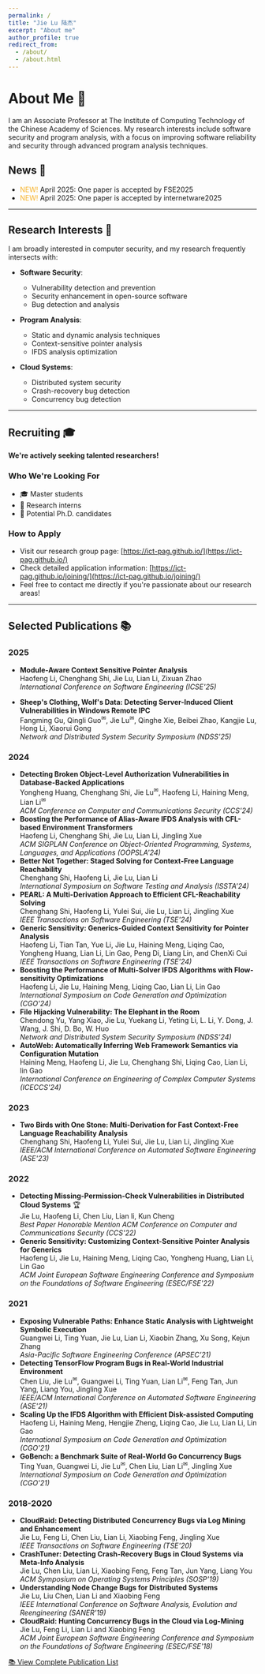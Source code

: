 ```yaml
---
permalink: /
title: "Jie Lu 陆杰"
excerpt: "About me"
author_profile: true
redirect_from: 
  - /about/
  - /about.html
---
```


# About Me 👋

I am an Associate Professor at The Institute of Computing Technology of the Chinese Academy of Sciences. My research interests include software security and program analysis, with a focus on improving software reliability and security through advanced program analysis techniques.



## News 📰

* <span style="color:#F7B32B">NEW!</span> April 2025: One paper is accepted by FSE2025
* <span style="color:#F7B32B">NEW!</span> April 2025: One paper is accepted by internetware2025


---

## Research Interests 🔬

I am broadly interested in computer security, and my research frequently intersects with:

- **Software Security**: 
  - Vulnerability detection and prevention
  - Security enhancement in open-source software
  - Bug detection and analysis

- **Program Analysis**: 
  - Static and dynamic analysis techniques
  - Context-sensitive pointer analysis
  - IFDS analysis optimization

- **Cloud Systems**: 
  - Distributed system security
  - Crash-recovery bug detection
  - Concurrency bug detection

---

## Recruiting 🎓

**We're actively seeking talented researchers!**

### Who We're Looking For
- 🎓 Master students
- 💼 Research interns
- 🔬 Potential Ph.D. candidates


### How to Apply
- Visit our research group page: [https://ict-pag.github.io/](https://ict-pag.github.io/)
- Check detailed application information: [https://ict-pag.github.io/joining/](https://ict-pag.github.io/joining/)
- Feel free to contact me directly if you're passionate about our research areas!

---

## Selected Publications 📚

### 2025
- **Module-Aware Context Sensitive Pointer Analysis**  
  Haofeng Li, Chenghang Shi, Jie Lu, Lian Li, Zixuan Zhao  
  *International Conference on Software Engineering (ICSE'25)*

- **Sheep's Clothing, Wolf's Data: Detecting Server-Induced Client Vulnerabilities in Windows Remote IPC**  
  Fangming Gu, Qingli Guo<sup>✉</sup>, Jie Lu<sup>✉</sup>, Qinghe Xie, Beibei Zhao, Kangjie Lu, Hong Li, Xiaorui Gong  
  *Network and Distributed System Security Symposium (NDSS'25)*

### 2024
- **Detecting Broken Object-Level Authorization Vulnerabilities in Database-Backed Applications**  
  Yongheng Huang, Chenghang Shi, Jie Lu<sup>✉</sup>, Haofeng Li, Haining Meng, Lian Li<sup>✉</sup>  
  *ACM Conference on Computer and Communications Security (CCS'24)*
- **Boosting the Performance of Alias-Aware IFDS Analysis with CFL-based Environment Transformers**  
  Haofeng Li, Chenghang Shi, Jie Lu, Lian Li, Jingling Xue  
  *ACM SIGPLAN Conference on Object-Oriented Programming, Systems, Languages, and Applications (OOPSLA'24)*
- **Better Not Together: Staged Solving for Context-Free Language Reachability**  
  Chenghang Shi, Haofeng Li, Jie Lu, Lian Li  
  *International Symposium on Software Testing and Analysis (ISSTA'24)*
- **PEARL: A Multi-Derivation Approach to Efficient CFL-Reachability Solving**  
  Chenghang Shi, Haofeng Li, Yulei Sui, Jie Lu, Lian Li, Jingling Xue  
  *IEEE Transactions on Software Engineering (TSE'24)*
- **Generic Sensitivity: Generics-Guided Context Sensitivity for Pointer Analysis**  
  Haofeng Li, Tian Tan, Yue Li, Jie Lu, Haining Meng, Liqing Cao, Yongheng Huang, Lian Li, Lin Gao, Peng Di, Liang Lin, and ChenXi Cui  
  *IEEE Transactions on Software Engineering (TSE'24)*
- **Boosting the Performance of Multi-Solver IFDS Algorithms with Flow-sensitivity Optimizations**  
  Haofeng Li, Jie Lu, Haining Meng, Liqing Cao, Lian Li, Lin Gao  
  *International Symposium on Code Generation and Optimization (CGO'24)*
- **File Hijacking Vulnerability: The Elephant in the Room**  
  Chendong Yu, Yang Xiao, Jie Lu, Yuekang Li, Yeting Li, L. Li, Y. Dong, J. Wang, J. Shi, D. Bo, W. Huo  
  *Network and Distributed System Security Symposium (NDSS'24)*
- **AutoWeb: Automatically Inferring Web Framework Semantics via Configuration Mutation**  
  Haining Meng, Haofeng Li, Jie Lu, Chenghang Shi, Liqing Cao, Lian Li, lin Gao  
  *International Conference on Engineering of Complex Computer Systems (ICECCS'24)*

### 2023
- **Two Birds with One Stone: Multi-Derivation for Fast Context-Free Language Reachability Analysis**  
  Chenghang Shi, Haofeng Li, Yulei Sui, Jie Lu, Lian Li, Jingling Xue  
  *IEEE/ACM International Conference on Automated Software Engineering (ASE'23)*

### 2022
- **Detecting Missing-Permission-Check Vulnerabilities in Distributed Cloud Systems** 🏆  
  Jie Lu, Haofeng Li, Chen Liu, Lian li, Kun Cheng  
  *Best Paper Honorable Mention*
  *ACM Conference on Computer and Communications Security (CCS'22)*
- **Generic Sensitivity: Customizing Context-Sensitive Pointer Analysis for Generics**  
  Haofeng Li, Jie Lu, Haining Meng, Liqing Cao, Yongheng Huang, Lian Li, Lin Gao  
  *ACM Joint European Software Engineering Conference and Symposium on the Foundations of Software Engineering (ESEC/FSE'22)*

### 2021
- **Exposing Vulnerable Paths: Enhance Static Analysis with Lightweight Symbolic Execution**  
  Guangwei Li, Ting Yuan, Jie Lu, Lian Li, Xiaobin Zhang, Xu Song, Kejun Zhang  
  *Asia-Pacific Software Engineering Conference (APSEC'21)*
- **Detecting TensorFlow Program Bugs in Real-World Industrial Environment**  
  Chen Liu, Jie Lu<sup>✉</sup>, Guangwei Li, Ting Yuan, Lian Li<sup>✉</sup>, Feng Tan, Jun Yang, Liang You, Jingling Xue  
  *IEEE/ACM International Conference on Automated Software Engineering (ASE'21)*
- **Scaling Up the IFDS Algorithm with Efficient Disk-assisted Computing**  
  Haofeng Li, Haining Meng, Hengjie Zheng, Liqing Cao, Jie Lu, Lian Li, Lin Gao  
  *International Symposium on Code Generation and Optimization (CGO'21)*
- **GoBench: a Benchmark Suite of Real-World Go Concurrency Bugs**  
  Ting Yuan, Guangwei Li, Jie Lu<sup>✉</sup>, Chen Liu, Lian Li<sup>✉</sup>, Jingling Xue  
  *International Symposium on Code Generation and Optimization (CGO'21)*

### 2018-2020
- **CloudRaid: Detecting Distributed Concurrency Bugs via Log Mining and Enhancement**  
  Jie Lu, Feng Li, Chen Liu, Lian Li, Xiaobing Feng, Jingling Xue  
  *IEEE Transactions on Software Engineering (TSE'20)*
- **CrashTuner: Detecting Crash-Recovery Bugs in Cloud Systems via Meta-Info Analysis**  
  Jie Lu, Chen Liu, Lian Li, Xiaobing Feng, Feng Tan, Jun Yang, Liang You  
  *ACM Symposium on Operating Systems Principles (SOSP'19)*
- **Understanding Node Change Bugs for Distributed Systems**  
  Jie Lu, Liu Chen, Lian Li and Xiaobing Feng  
  *IEEE International Conference on Software Analysis, Evolution and Reengineering (SANER'19)*
- **CloudRaid: Hunting Concurrency Bugs in the Cloud via Log-Mining**  
  Jie Lu, Feng Li, Lian Li and Xiaobing Feng   
  *ACM Joint European Software Engineering Conference and Symposium on the Foundations of Software Engineering (ESEC/FSE'18)*

[📚 View Complete Publication List](https://lujie.ac.cn/publications/)
